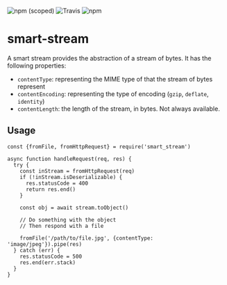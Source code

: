 ![npm (scoped)](https://img.shields.io/npm/v/@anandsuresh/smart-stream.svg?style=plastic)
![Travis](https://img.shields.io/travis/anandsuresh/smart-stream.svg?style=plastic)
![npm](https://img.shields.io/npm/dt/@anandsuresh/smart-stream.svg?style=plastic)

# smart-stream

A smart stream provides the abstraction of a stream of bytes. It has the following properties:

- `contentType`: representing the MIME type of that the stream of bytes represent
- `contentEncoding`: representing the type of encoding (`gzip`, `deflate`, `identity`)
- `contentLength`: the length of the stream, in bytes. Not always available.

## Usage

```
const {fromFile, fromHttpRequest} = require('smart_stream')

async function handleRequest(req, res) {
  try {
    const inStream = fromHttpRequest(req)
    if (!inStream.isDeserializable) {
      res.statusCode = 400
      return res.end()
    }

    const obj = await stream.toObject()

    // Do something with the object
    // Then respond with a file

    fromFile('/path/to/file.jpg', {contentType: 'image/jpeg'}).pipe(res)
  } catch (err) {
    res.statusCode = 500
    res.end(err.stack)
  }
}
```
